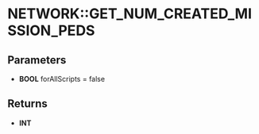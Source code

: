# NETWORK::GET_NUM_CREATED_MISSION_PEDS

## Parameters
* **BOOL** forAllScripts = false

## Returns
* **INT**